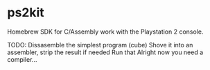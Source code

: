 # ps2kit
Homebrew SDK for C/Assembly work with the Playstation 2 console.

TODO:
Dissasemble the simplest program (cube)
Shove it into an assembler, strip the result if needed
Run that
Alright now you need a compiler... 
